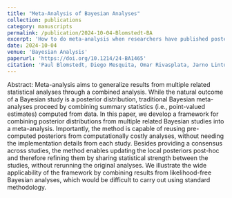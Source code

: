```yaml
---
title: "Meta-Analysis of Bayesian Analyses"
collection: publications
category: manuscripts
permalink: /publication/2024-10-04-Blomstedt-BA
excerpt: 'How to do meta-analysis when researchers have published posterior distributions of their models.'
date: 2024-10-04
venue: 'Bayesian Analysis'
paperurl: 'https://doi.org/10.1214/24-BA1465'
citation: 'Paul Blomstedt, Diego Mesquita, Omar Rivasplata, Jarno Lintusaari, Tuomas Sivula, Jukka Corander, Samuel Kaski (2024) &quot;Meta-Analysis of Bayesian Analyses.&quot; <i>Bayesian Analysis.</i> Advance publication.'
---
```


Abstract: Meta-analysis aims to generalize results from multiple
related statistical analyses through a combined analysis. While the
natural outcome of a Bayesian study is a posterior distribution,
traditional Bayesian meta-analyses proceed by combining summary
statistics (i.e., point-valued estimates) computed from data. In this
paper, we develop a framework for combining posterior distributions
from multiple related Bayesian studies into a
meta-analysis. Importantly, the method is capable of reusing
pre-computed posteriors from computationally costly analyses, without
needing the implementation details from each study. Besides providing
a consensus across studies, the method enables updating the local
posteriors post-hoc and therefore refining them by sharing statistical
strength between the studies, without rerunning the original
analyses. We illustrate the wide applicability of the framework by
combining results from likelihood-free Bayesian analyses, which would
be difficult to carry out using standard methodology.
